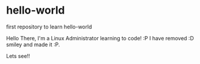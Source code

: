 # hello-world
first repository to learn hello-world

Hello There,
I'm a Linux Administrator learning to code! :P
I have removed :D smiley and made it :P.

Lets see!!
